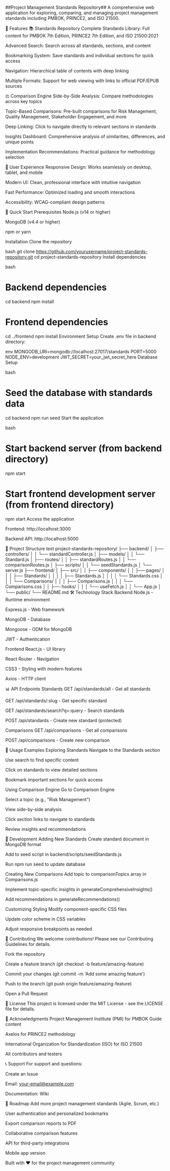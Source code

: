 ##Project Management Standards Repository##
A comprehensive web application for exploring, comparing, and managing project management standards including PMBOK, PRINCE2, and ISO 21500.

🌟 Features
📚 Standards Repository
Complete Standards Library: Full content for PMBOK 7th Edition, PRINCE2 7th Edition, and ISO 21500:2021

Advanced Search: Search across all standards, sections, and content

Bookmarking System: Save standards and individual sections for quick access

Navigation: Hierarchical table of contents with deep linking

Multiple Formats: Support for web viewing with links to official PDF/EPUB sources

⚖️ Comparison Engine
Side-by-Side Analysis: Compare methodologies across key topics

Topic-Based Comparisons: Pre-built comparisons for Risk Management, Quality Management, Stakeholder Engagement, and more

Deep Linking: Click to navigate directly to relevant sections in standards

Insights Dashboard: Comprehensive analysis of similarities, differences, and unique points

Implementation Recommendations: Practical guidance for methodology selection

🔧 User Experience
Responsive Design: Works seamlessly on desktop, tablet, and mobile

Modern UI: Clean, professional interface with intuitive navigation

Fast Performance: Optimized loading and smooth interactions

Accessibility: WCAG-compliant design patterns

🚀 Quick Start
Prerequisites
Node.js (v14 or higher)

MongoDB (v4.4 or higher)

npm or yarn

Installation
Clone the repository

bash
git clone https://github.com/yourusername/project-standards-repository.git
cd project-standards-repository
Install dependencies

bash
# Backend dependencies
cd backend
npm install

# Frontend dependencies
cd ../frontend
npm install
Environment Setup
Create .env file in backend directory:

env
MONGODB_URI=mongodb://localhost:27017/standards
PORT=5000
NODE_ENV=development
JWT_SECRET=your_jwt_secret_here
Database Setup

bash
# Seed the database with standards data
cd backend
npm run seed
Start the application

bash
# Start backend server (from backend directory)
npm start

# Start frontend development server (from frontend directory)
npm start
Access the application

Frontend: http://localhost:3000

Backend API: http://localhost:5000

📁 Project Structure
text
project-standards-repository/
├── backend/
│   ├── controllers/
│   │   └── standardController.js
│   ├── models/
│   │   └── Standard.js
│   ├── routes/
│   │   ├── standardRoutes.js
│   │   └── comparisonRoutes.js
│   ├── scripts/
│   │   └── seedStandards.js
│   └── server.js
├── frontend/
│   ├── src/
│   │   ├── components/
│   │   ├── pages/
│   │   │   ├── Standards/
│   │   │   │   ├── Standards.js
│   │   │   │   └── Standards.css
│   │   │   └── Comparisons/
│   │   │       ├── Comparisons.js
│   │   │       └── Comparisons.css
│   │   ├── hooks/
│   │   │   └── useFetch.js
│   │   └── App.js
│   └── public/
└── README.md
🛠️ Technology Stack
Backend
Node.js - Runtime environment

Express.js - Web framework

MongoDB - Database

Mongoose - ODM for MongoDB

JWT - Authentication

Frontend
React.js - UI library

React Router - Navigation

CSS3 - Styling with modern features

Axios - HTTP client

📊 API Endpoints
Standards
GET /api/standards/all - Get all standards

GET /api/standards/:slug - Get specific standard

GET /api/standards/search?q=:query - Search standards

POST /api/standards - Create new standard (protected)

Comparisons
GET /api/comparisons - Get all comparisons

POST /api/comparisons - Create new comparison

🎯 Usage Examples
Exploring Standards
Navigate to the Standards section

Use search to find specific content

Click on standards to view detailed sections

Bookmark important sections for quick access

Using Comparison Engine
Go to Comparison Engine

Select a topic (e.g., "Risk Management")

View side-by-side analysis

Click section links to navigate to standards

Review insights and recommendations

🔧 Development
Adding New Standards
Create standard document in MongoDB format

Add to seed script in backend/scripts/seedStandards.js

Run npm run seed to update database

Creating New Comparisons
Add topic to comparisonTopics array in Comparisons.js

Implement topic-specific insights in generateComprehensiveInsights()

Add recommendations in generateRecommendations()

Customizing Styling
Modify component-specific CSS files

Update color scheme in CSS variables

Adjust responsive breakpoints as needed

🤝 Contributing
We welcome contributions! Please see our Contributing Guidelines for details.

Fork the repository

Create a feature branch (git checkout -b feature/amazing-feature)

Commit your changes (git commit -m 'Add some amazing feature')

Push to the branch (git push origin feature/amazing-feature)

Open a Pull Request

📝 License
This project is licensed under the MIT License - see the LICENSE file for details.

🙏 Acknowledgments
Project Management Institute (PMI) for PMBOK Guide content

Axelos for PRINCE2 methodology

International Organization for Standardization (ISO) for ISO 21500

All contributors and testers

📞 Support
For support and questions:

Create an Issue

Email: your-email@example.com

Documentation: Wiki

🚧 Roadmap
Add more project management standards (Agile, Scrum, etc.)

User authentication and personalized bookmarks

Export comparison reports to PDF

Collaborative comparison features

API for third-party integrations

Mobile app version

Built with ❤️ for the project management community


